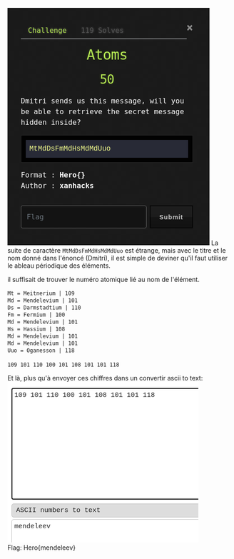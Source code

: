 ![Screen](../img/Pasted%20image%2020210426185752.png)
La suite de caractère `MtMdDsFmMdHsMdMdUuo` est étrange, mais avec le titre et le nom donné dans l'énoncé (Dmitri), il est simple de deviner qu'il faut utiliser le ableau périodique des éléments.

il suffisait de trouver le numéro atomique lié au nom de l'élément.
```
Mt = Meitnerium | 109 
Md = Mendelevium | 101 
Ds = Darmstadtium | 110 
Fm = Fermium | 100 
Md = Mendelevium | 101 
Hs = Hassium | 108 
Md = Mendelevium | 101 
Md = Mendelevium | 101 
Uuo = Oganesson | 118

109 101 110 100 101 108 101 101 118
```
Et là, plus qu'à envoyer ces chiffres dans un convertir ascii to text:
![Screen](../img/Pasted%20image%2020210426190202.png)
<br>
Flag: Hero{mendeleev}
